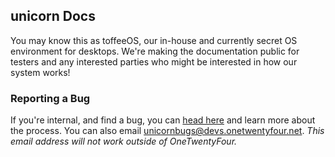 ## unicorn Docs
You may know this as toffeeOS, our in-house and currently secret OS environment for desktops. We're making the documentation public for testers and any interested parties who might be interested in how our system works!

### Reporting a Bug
If you're internal, and find a bug, you can [head here](https://3.basecamp.com/5096732/buckets/22689935/documents/3937929713) and learn more about the process. You can also email [unicornbugs@devs.onetwentyfour.net](mailto:unicornbugs@devs.onetwentyfour.net). *This email address will not work outside of OneTwentyFour.*
